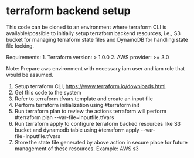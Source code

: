 # terraform backend setup 
This code can be cloned to an environment where terraform CLI is available/possible to initially setup terraform backend resources, i.e., S3 bucket for managing terraform state files and DynamoDB for handling state file locking. 

Requirements:
    1. Terraform version: > 1.0.0
    2. AWS provider: >= 3.0

Note: Prepare aws environment with necessary iam user and iam role that would be assumed. 

1. Setup terraform CLI, https://www.terraform.io/downloads.html
2. Get this code to the system
3. Refer to terraform.tfvars.template and create an input file 
4. Perform terraform initialization using #terraform init
5. Run terraform plan to review the actions terraform will perform #terraform plan --var-file=inputfile.tfvars
6. Run terraform apply to configure terraform backed resources like S3 bucket and dynamodb table using #terraform apply --var-file=inputfile.tfvars   
7. Store the state file generated by above action in secure place for future management of these resources. Example: AWS s3  

